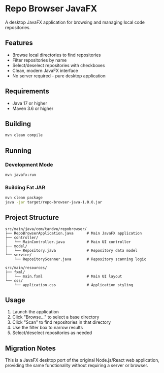 # Repo Browser JavaFX

A desktop JavaFX application for browsing and managing local code repositories.

## Features

- Browse local directories to find repositories
- Filter repositories by name  
- Select/deselect repositories with checkboxes
- Clean, modern JavaFX interface
- No server required - pure desktop application

## Requirements

- Java 17 or higher
- Maven 3.6 or higher

## Building

```bash
mvn clean compile
```

## Running

### Development Mode
```bash
mvn javafx:run
```

### Building Fat JAR
```bash
mvn clean package
java -jar target/repo-browser-java-1.0.0.jar
```

## Project Structure

```
src/main/java/com/tandvu/repobrowser/
├── RepoBrowserApplication.java      # Main JavaFX application
├── controller/
│   └── MainController.java          # Main UI controller
├── model/
│   └── Repository.java              # Repository data model
└── service/
    └── RepositoryScanner.java       # Repository scanning logic

src/main/resources/
├── fxml/
│   └── main.fxml                    # Main UI layout
└── css/
    └── application.css              # Application styling
```

## Usage

1. Launch the application
2. Click "Browse..." to select a base directory
3. Click "Scan" to find repositories in that directory
4. Use the filter box to narrow results
5. Select/deselect repositories as needed

## Migration Notes

This is a JavaFX desktop port of the original Node.js/React web application, providing the same functionality without requiring a server or browser.